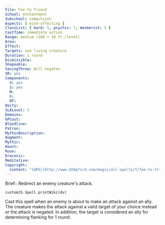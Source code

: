 ```yaml
---
File: Foe to Friend
School: enchantment
Subschool: compulsion
Aspects: [ mind-affecting ]
ClassList: { bard: 5, psychic: 7, mesmerist: 5 }
CastTime: immediate action
Range: medium (100 + 10 ft./level)
Area: 
Effect: 
Targets: one living creature
Duration: 1 round
Dismissible: 
Shapeable: 
SavingThrow: Will negates
SR: yes
Components:
  V: yes
  S: yes
  M: 
  F: 
  DF: 
Deity: 
SLALevel: 5
Domains: 
GPCost: 
Bloodline: 
Patron: 
MythicDescription: 
Augment: 
Mythic: 
Haunt: 
Ruse: 
Draconic: 
Meditative: 
Copyright:
  Content: "[APG](http://www.d20pfsrd.com/magic/all-spells/f/foe-to-friend)"
---
```

Brief:: Redirect an enemy creature's attack.

```dataviewjs
customJS.Spell.printWiki(dv)
```

Cast this spell when an enemy is about to make an attack against an ally. The creature makes the attack against a valid target of your choice instead or the attack is negated.  In addition, the target is considered an ally for determining flanking for 1 round.
